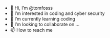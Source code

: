 - 👋 Hi, I’m @tomfosss
- 👀 I’m interested in coding and cyber security
- 🌱 I’m currently learning coding
- 💞️ I’m looking to collaborate on ...
- 📫 How to reach me 

<!---
tomfosss/tomfosss is a ✨ special ✨ repository because its `README.md` (this file) appears on your GitHub profile.
You can click the Preview link to take a look at your changes.
--->
